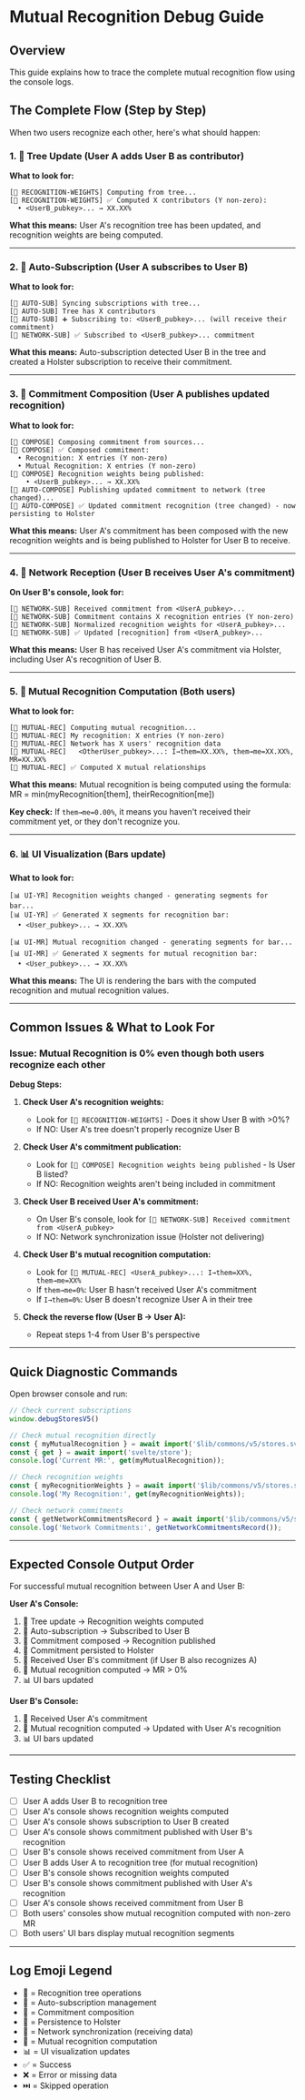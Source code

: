 # Mutual Recognition Debug Guide

## Overview
This guide explains how to trace the complete mutual recognition flow using the console logs.

## The Complete Flow (Step by Step)

When two users recognize each other, here's what should happen:

### 1. 🌳 Tree Update (User A adds User B as contributor)
**What to look for:**
```
[🌳 RECOGNITION-WEIGHTS] Computing from tree...
[🌳 RECOGNITION-WEIGHTS] ✅ Computed X contributors (Y non-zero):
  • <UserB_pubkey>... → XX.XX%
```

**What this means:** User A's recognition tree has been updated, and recognition weights are being computed.

---

### 2. 🔄 Auto-Subscription (User A subscribes to User B)
**What to look for:**
```
[🔄 AUTO-SUB] Syncing subscriptions with tree...
[🔄 AUTO-SUB] Tree has X contributors
[🔄 AUTO-SUB] ➕ Subscribing to: <UserB_pubkey>... (will receive their commitment)
[📡 NETWORK-SUB] ✅ Subscribed to <UserB_pubkey>... commitment
```

**What this means:** Auto-subscription detected User B in the tree and created a Holster subscription to receive their commitment.

---

### 3. 📝 Commitment Composition (User A publishes updated recognition)
**What to look for:**
```
[📝 COMPOSE] Composing commitment from sources...
[📝 COMPOSE] ✅ Composed commitment:
  • Recognition: X entries (Y non-zero)
  • Mutual Recognition: X entries (Y non-zero)
[📝 COMPOSE] Recognition weights being published:
    • <UserB_pubkey>... → XX.XX%
[💾 AUTO-COMPOSE] Publishing updated commitment to network (tree changed)...
[💾 AUTO-COMPOSE] ✅ Updated commitment recognition (tree changed) - now persisting to Holster
```

**What this means:** User A's commitment has been composed with the new recognition weights and is being published to Holster for User B to receive.

---

### 4. 📡 Network Reception (User B receives User A's commitment)
**On User B's console, look for:**
```
[📡 NETWORK-SUB] Received commitment from <UserA_pubkey>...
[📡 NETWORK-SUB] Commitment contains X recognition entries (Y non-zero)
[📡 NETWORK-SUB] Normalized recognition weights for <UserA_pubkey>...
[📡 NETWORK-SUB] ✅ Updated [recognition] from <UserA_pubkey>...
```

**What this means:** User B has received User A's commitment via Holster, including User A's recognition of User B.

---

### 5. 🤝 Mutual Recognition Computation (Both users)
**What to look for:**
```
[🤝 MUTUAL-REC] Computing mutual recognition...
[🤝 MUTUAL-REC] My recognition: X entries (Y non-zero)
[🤝 MUTUAL-REC] Network has X users' recognition data
[🤝 MUTUAL-REC]   <OtherUser_pubkey>...: I→them=XX.XX%, them→me=XX.XX%, MR=XX.XX%
[🤝 MUTUAL-REC] ✅ Computed X mutual relationships
```

**What this means:** Mutual recognition is being computed using the formula: MR = min(myRecognition[them], theirRecognition[me])

**Key check:** If `them→me=0.00%`, it means you haven't received their commitment yet, or they don't recognize you.

---

### 6. 📊 UI Visualization (Bars update)
**What to look for:**
```
[📊 UI-YR] Recognition weights changed - generating segments for bar...
[📊 UI-YR] ✅ Generated X segments for recognition bar:
  • <User_pubkey>... → XX.XX%

[📊 UI-MR] Mutual recognition changed - generating segments for bar...
[📊 UI-MR] ✅ Generated X segments for mutual recognition bar:
  • <User_pubkey>... → XX.XX%
```

**What this means:** The UI is rendering the bars with the computed recognition and mutual recognition values.

---

## Common Issues & What to Look For

### Issue: Mutual Recognition is 0% even though both users recognize each other

**Debug Steps:**

1. **Check User A's recognition weights:**
   - Look for `[🌳 RECOGNITION-WEIGHTS]` - Does it show User B with >0%?
   - If NO: User A's tree doesn't properly recognize User B

2. **Check User A's commitment publication:**
   - Look for `[📝 COMPOSE] Recognition weights being published` - Is User B listed?
   - If NO: Recognition weights aren't being included in commitment

3. **Check User B received User A's commitment:**
   - On User B's console, look for `[📡 NETWORK-SUB] Received commitment from <UserA_pubkey>`
   - If NO: Network synchronization issue (Holster not delivering)

4. **Check User B's mutual recognition computation:**
   - Look for `[🤝 MUTUAL-REC] <UserA_pubkey>...: I→them=XX%, them→me=XX%`
   - If `them→me=0%`: User B hasn't received User A's commitment
   - If `I→them=0%`: User B doesn't recognize User A in their tree

5. **Check the reverse flow (User B → User A):**
   - Repeat steps 1-4 from User B's perspective

---

## Quick Diagnostic Commands

Open browser console and run:

```javascript
// Check current subscriptions
window.debugStoresV5()

// Check mutual recognition directly
const { myMutualRecognition } = await import('$lib/commons/v5/stores.svelte');
const { get } = await import('svelte/store');
console.log('Current MR:', get(myMutualRecognition));

// Check recognition weights
const { myRecognitionWeights } = await import('$lib/commons/v5/stores.svelte');
console.log('My Recognition:', get(myRecognitionWeights));

// Check network commitments
const { getNetworkCommitmentsRecord } = await import('$lib/commons/v5/stores.svelte');
console.log('Network Commitments:', getNetworkCommitmentsRecord());
```

---

## Expected Console Output Order

For successful mutual recognition between User A and User B:

**User A's Console:**
1. 🌳 Tree update → Recognition weights computed
2. 🔄 Auto-subscription → Subscribed to User B
3. 📝 Commitment composed → Recognition published
4. 💾 Commitment persisted to Holster
5. 📡 Received User B's commitment (if User B also recognizes A)
6. 🤝 Mutual recognition computed → MR > 0%
7. 📊 UI bars updated

**User B's Console:**
1. 📡 Received User A's commitment
2. 🤝 Mutual recognition computed → Updated with User A's recognition
3. 📊 UI bars updated

---

## Testing Checklist

- [ ] User A adds User B to recognition tree
- [ ] User A's console shows recognition weights computed
- [ ] User A's console shows subscription to User B created
- [ ] User A's console shows commitment published with User B's recognition
- [ ] User B's console shows received commitment from User A
- [ ] User B adds User A to recognition tree (for mutual recognition)
- [ ] User B's console shows recognition weights computed
- [ ] User B's console shows commitment published with User A's recognition
- [ ] User A's console shows received commitment from User B
- [ ] Both users' consoles show mutual recognition computed with non-zero MR
- [ ] Both users' UI bars display mutual recognition segments

---

## Log Emoji Legend

- 🌳 = Recognition tree operations
- 🔄 = Auto-subscription management
- 📝 = Commitment composition
- 💾 = Persistence to Holster
- 📡 = Network synchronization (receiving data)
- 🤝 = Mutual recognition computation
- 📊 = UI visualization updates
- ✅ = Success
- ❌ = Error or missing data
- ⏭️ = Skipped operation


